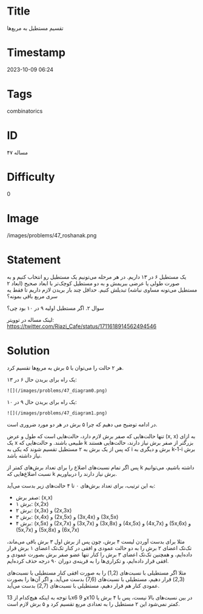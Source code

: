 # Title
تقسیم مستطیل به مربع‌ها
# Timestamp
2023-10-09 06:24
# Tags
combinatorics
# ID
مساله ۴۷
# Difficulty
0
# Image
/images/problems/47_roshanak.png
# Statement
یک مستطیل ۶ در ۱۳ داریم. در هر مرحله می‌تونیم یک مستطیل رو انتخاب کنیم و  به صورت طولی یا عرضی ببریمش و به دو مستطیل کوچک‌تر با ابعاد صحیح (ابعاد ۲ مستطیل می‌تونه مساوی نباشه) تبدیلش کنیم. حداقل چند بار بریدن لازم داریم تا فقط یه سری مربع باقی بمونه؟

سوال ۲. اگر مستطیل اولیه ۹ در ۱۰ بود چی؟

لینک مساله در توویتر: https://twitter.com/Riazi_Cafe/status/1711618914562494546

# Solution

هر ۲ حالت را می‌توان با ۵ برش به مربع‌ها تقسیم کرد.

یک راه برای بریدن حال ۶ در ۱۳:

    ![](/images/problems/47_diagram0.png)

یک راه برای بریدن حال ۹ در ۱۰:

    ![](/images/problems/47_diagram1.png)

در ادامه توضیح می دهیم که چرا ۵ برش در هر دو مورد ضروری است.

تنها حالت‌هایی که صفر برش لازم دارد، حالت‌هایی است که طول و عرض (x, x) به ازای یک x طبیعی باشند.
و حالت‌هایی که k بزرگتر از صفر برش نیاز دارند، حالت‌هایی هستند که پس از یک برش به ۲ مستطیل تقسیم شوند که یکی به i برش و دیگری به k-1-i برش نیاز داشته باشد.

پس اگر تمام نسبت‌های اضلاع را برای تعداد برش‌های کمتر از k داشته باشیم، می‌توانیم نسبت اضلاع‌هایی که k برش نیاز دارند را دربیاوریم.

به این ترتیب، برای تعداد برش‌های ۰ تا ۴ حالت‌های زیر بدست می‌آید:

* صفر برش: (x,x)
* ۱ برش: (x,2x)
* ۲ برش: (x,3x) و (2x,3x)
* ۳ برش: (x,4x) و (2x,5x) و (3x,4x) و (3x,5x)
* ۴ برش: (x,5x) و (2x,7x) و (3x,7x) و (3x,8x) و (4x,5x) و (4x,7x) و (5x,6x) و (5x,7x) و (5x,8x) و (6x,7x)

مثلا برای بدست آوردن لیست ۴ برش، چون پس از برش اول ۳ برش باقی می‌ماند، تک‌تک اعضای ۲ برش را به دو حالت عمودی و افقی در کنار تک‌تک اعضای ۱ برش قرار داده‌ایم، و همچنین تک‌تک اعضای ۳ برش را کنار تنها عضو صفر برش بصورت عمودی و افقی قرار داده‌ایم، و تکراری‌ها را به قرینه‌ی دوران ۹۰ درجه حذف کرده‌ایم.

مثلا اگر مستطیلی با نسبت‌های (1,2) را به صورت افقی کنار مستطیلی با نسبت‌های (2,3) قرار دهیم، مستطیلی با نسبت‌های (7,6) بدست می‌آید. و اگر آن‌ها را بصورت عمودی کنار هم قرار دهیم، مستطیلی با نسبت‌های (2,7) بدست می‌آید.

با توجه به اینکه هیچ‌کدام از 13x6 و 9x10 در بین نسبت‌های بالا نیست، پس با ۴ برش یا کمتر نمی‌شود این ۲ مستطیل را به تعدادی مربع تقسیم کرد و ۵ برش لازم است.